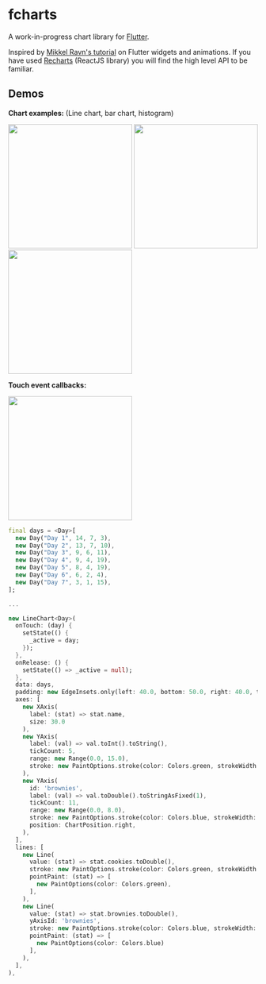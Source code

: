# fcharts

A work-in-progress chart library for [Flutter](https://flutter.io).

Inspired by [Mikkel Ravn's tutorial](https://medium.com/flutter-io/zero-to-one-with-flutter-43b13fd7b354) on Flutter widgets and animations. If you have used [Recharts](https://recharts.org) (ReactJS library) you will find the high level API to be familiar.

## Demos

**Chart examples:** (Line chart, bar chart, histogram)


<img src="https://i.imgur.com/ZSVXaJY.gif" width="250"> <img src="https://i.imgur.com/Xggb9p4.gif" width="250"> <img src="https://i.imgur.com/rBq2r8Q.gif" width="250">


**Touch event callbacks:**

<img src="https://i.imgur.com/nicF2l4.gif" width="250">

```dart
final days = <Day>[
  new Day("Day 1", 14, 7, 3),
  new Day("Day 2", 13, 7, 10),
  new Day("Day 3", 9, 6, 11),
  new Day("Day 4", 9, 4, 19),
  new Day("Day 5", 8, 4, 19),
  new Day("Day 6", 6, 2, 4),
  new Day("Day 7", 3, 1, 15),
];

...

new LineChart<Day>(
  onTouch: (day) {
    setState(() {
      _active = day;
    });
  },
  onRelease: () {
    setState(() => _active = null);
  },
  data: days,
  padding: new EdgeInsets.only(left: 40.0, bottom: 50.0, right: 40.0, top: 15.0),
  axes: [
    new XAxis(
      label: (stat) => stat.name,
      size: 30.0
    ),
    new YAxis(
      label: (val) => val.toInt().toString(),
      tickCount: 5,
      range: new Range(0.0, 15.0),
      stroke: new PaintOptions.stroke(color: Colors.green, strokeWidth: 2.0),
    ),
    new YAxis(
      id: 'brownies',
      label: (val) => val.toDouble().toStringAsFixed(1),
      tickCount: 11,
      range: new Range(0.0, 8.0),
      stroke: new PaintOptions.stroke(color: Colors.blue, strokeWidth: 2.0),
      position: ChartPosition.right,
    ),
  ],
  lines: [
    new Line(
      value: (stat) => stat.cookies.toDouble(),
      stroke: new PaintOptions.stroke(color: Colors.green, strokeWidth: 2.0),
      pointPaint: (stat) => [
        new PaintOptions(color: Colors.green),
      ],
    ),
    new Line(
      value: (stat) => stat.brownies.toDouble(),
      yAxisId: 'brownies',
      stroke: new PaintOptions.stroke(color: Colors.blue, strokeWidth: 2.0),
      pointPaint: (stat) => [
        new PaintOptions(color: Colors.blue)
      ],
    ),
  ],
),
```
